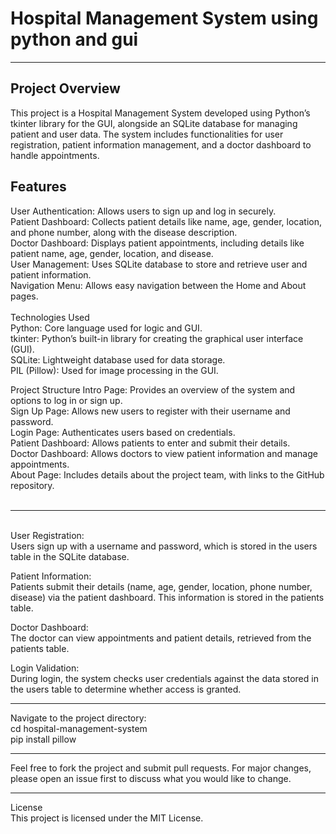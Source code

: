 <h1>Hospital Management System using python and gui</h1>
<hr>
<h2>Project Overview</h2>
This project is a Hospital Management System developed using Python’s tkinter library for the GUI, alongside an SQLite database for managing patient and user data. The system includes functionalities for user registration, patient information management, and a doctor dashboard to handle appointments.
<br>
<h2>Features</h2>
User Authentication: Allows users to sign up and log in securely.
<br>
Patient Dashboard: Collects patient details like name, age, gender, location, and phone number, along with the disease description.
<br>
Doctor Dashboard: Displays patient appointments, including details like patient name, age, gender, location, and disease.
<br>
User Management: Uses SQLite database to store and retrieve user and patient information.
<br>
Navigation Menu: Allows easy navigation between the Home and About pages.
<br>
<br>
Technologies Used
<br>
Python: Core language used for logic and GUI.
<br>
tkinter: Python’s built-in library for creating the graphical user interface (GUI).
<br>
SQLite: Lightweight database used for data storage.
<br>
PIL (Pillow): Used for image processing in the GUI.
<br>

Project Structure
Intro Page: Provides an overview of the system and options to log in or sign up.<br>
Sign Up Page: Allows new users to register with their username and password.<br>
Login Page: Authenticates users based on credentials.<br>
Patient Dashboard: Allows patients to enter and submit their details.<br>
Doctor Dashboard: Allows doctors to view patient information and manage appointments.<br>
About Page: Includes details about the project team, with links to the GitHub repository.<br>
<br>
<hr>
<br>
User Registration:
<br>
Users sign up with a username and password, which is stored in the users table in the SQLite database.<br>

Patient Information:<br>
Patients submit their details (name, age, gender, location, phone number, disease) via the patient dashboard. This information is stored in the patients table.<br>

Doctor Dashboard:<br>
The doctor can view appointments and patient details, retrieved from the patients table.<br>

Login Validation:<br>
During login, the system checks user credentials against the data stored in the users table to determine whether access is granted.

<hr>
Navigate to the project directory:
<br>
cd hospital-management-system
<br>
pip install pillow
<hr>
Feel free to fork the project and submit pull requests. For major changes, please open an issue first to discuss what you would like to change.
<hr>
License<br>
This project is licensed under the MIT License.
